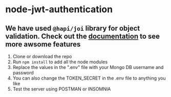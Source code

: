 # node-jwt-authentication
## We have used `@hapi/joi` library for object validation. Check out the [documentation](https://hapi.dev/family/joi/?v=16.1.1) to see more awsome features

1. Clone or download the repo
2. Run `npm install` to add all the node modules
3. Replace the values in the ".env" file with your Mongo DB username and password
4. You can also change the TOKEN_SECRET in the  .env file to anything you like
5. Test the server using POSTMAN or INSOMNIA
